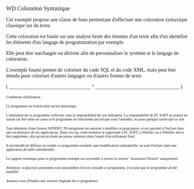   
<span style="font-family:Arial sans-serif;font-size:16px;">WD Coloration Syntaxique</span>

  
<span style="font-family:Arial sans-serif;font-size:14px;">Cet exemple propose une classe de base permettant d'effectuer une coloration syntaxique classique sur du texte. </span>

<span style="font-family:Arial sans-serif;font-size:14px;">Cette coloration est basée sur une analyse brute des lemmes d'un texte afin d'en identifier les éléments d'un langage de programmation par exemple.</span>

<span style="font-family:Arial sans-serif;font-size:14px;">Elle peut être surchargée ou dérivée afin de personnaliser le système et le langage de coloration.</span>

<span style="font-family:Arial sans-serif;font-size:14px;">L'exemple fourni permet de coloriser du code SQL et du code XML, mais peut être étendu pour coloriser d'autres langages ou d'autres formes de texte. </span>

  
  
<span style="font-family:Arial sans-serif;font-size:14px;">( \_\_\_\_\_\_\_\_\_\_\_\_\_\_\_\_\_\_\_\_\_\_\_\_\_\_\_\_\_\_\_\_ ° \_\_\_\_\_\_\_\_\_\_\_\_\_\_\_\_\_\_\_\_\_\_\_\_\_\_\_\_\_\_\_\_\_ )</span>

  
<span style="font-family:Arial sans-serif;font-size:10px;">Conditions d'utilisation :</span>

<span style="font-family:Arial sans-serif;font-size:10px;">Le programme est fourni dans un but didactique.</span>

<span style="font-family:Arial sans-serif;font-size:10px;">L'utilisation de ce programme s'effectue sous la responsabilité de son utilisateur. La responsabilité de PC SOFT ne pourra en aucun cas être mise en cause si le programme ne fonctionne pas tel que vous l'attendez, ou pour quelque raison que ce soit. </span>

<span style="font-family:Arial sans-serif;font-size:10px;">Tout détenteur d'une licence WINDEV 28 enregistrée est autorisé à modifier ce programme, et est autorisé à l'inclure dans une ou plusieurs de ses applications. Dans ces cas, toute mention se rapportant à PC SOFT, à WinDev ou à WebDev devra être supprimée, afin qu'aucun doute ne puisse subsister dans l'esprit d'un utilisateur final.</span>

<span style="font-family:Arial sans-serif;font-size:10px;">Il est interdit de diffuser ou vendre ce programme exemple sans modification substantielle, ou sans l'inclure dans une application de taille substantielle.</span>

<span style="font-family:Arial sans-serif;font-size:10px;">Le support technique pour ce programme exemple est accessible à travers le service "Assistance Directe" uniquement.</span>

<span style="font-family:Arial sans-serif;font-size:10px;">Attention: si plusieurs personnes sont susceptibles d'avoir consulté ce programme, il se peut que le programme ait été modifié! </span>

<span style="font-family:Arial sans-serif;font-size:10px;">Assurez-vous d'étudier une version originale de ce programme.</span>

  
  